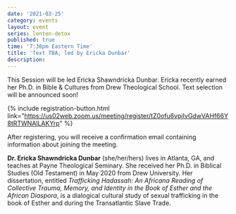 ```yaml
---
date: '2021-03-25'
category: events
layout: event
series: lenten-detox
published: true
time: '7:30pm Eastern Time'
title: 'Text TBA, led by Ericka Dunbar'
description:
---
```


This Session will be led Ericka Shawndricka Dunbar. Ericka recently
earned her Ph.D. in Bible & Cultures from Drew Theological School. Text
selection will be announced soon!

{% include registration-button.html link="https://us02web.zoom.us/meeting/register/tZ0ofu6vpjIvGdwVAHf66Y8tRTWNAlLAKYrp" %}

After registering, you will receive a confirmation email containing
information about joining the meeting.

**Dr. Ericka Shawndricka Dunbar** (she/her/hers) lives in Atlanta, GA, and
teaches at Payne Theological Seminary. She received her Ph.D. in
Biblical Studies (Old Testament) in May 2020 from Drew University. Her
dissertation, entitled _Trafficking Hadassah: An Africana Reading of
Collective Trauma, Memory, and Identity in the Book of Esther and the
African Diaspora_, is a dialogical cultural study of sexual trafficking
in the book of Esther and during the Transatlantic Slave Trade.
